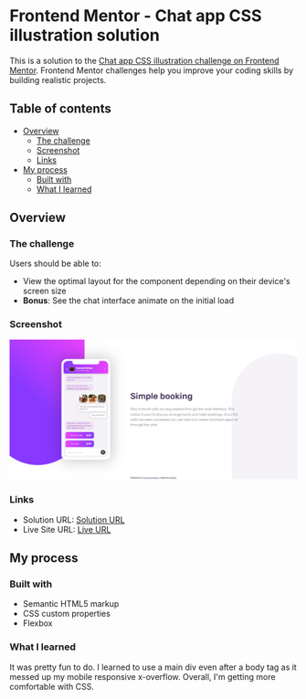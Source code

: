 # Frontend Mentor - Chat app CSS illustration solution

This is a solution to the [Chat app CSS illustration challenge on Frontend Mentor](https://www.frontendmentor.io/challenges/chat-app-css-illustration-O5auMkFqY). Frontend Mentor challenges help you improve your coding skills by building realistic projects. 

## Table of contents

- [Overview](#overview)
  - [The challenge](#the-challenge)
  - [Screenshot](#screenshot)
  - [Links](#links)
- [My process](#my-process)
  - [Built with](#built-with)
  - [What I learned](#what-i-learned)

## Overview

### The challenge

Users should be able to:

- View the optimal layout for the component depending on their device's screen size
- **Bonus**: See the chat interface animate on the initial load

### Screenshot

![](images/screenshot.png)

### Links

- Solution URL: [Solution URL](https://github.com/K4UNG/project-6-chat-app-illustration)
- Live Site URL: [Live URL](https://k4ung6.netlify.app/)

## My process

### Built with

- Semantic HTML5 markup
- CSS custom properties
- Flexbox

### What I learned

It was pretty fun to do. I learned to use a main div even after a body tag as it messed up my mobile responsive x-overflow. Overall, I'm getting more comfortable with CSS.